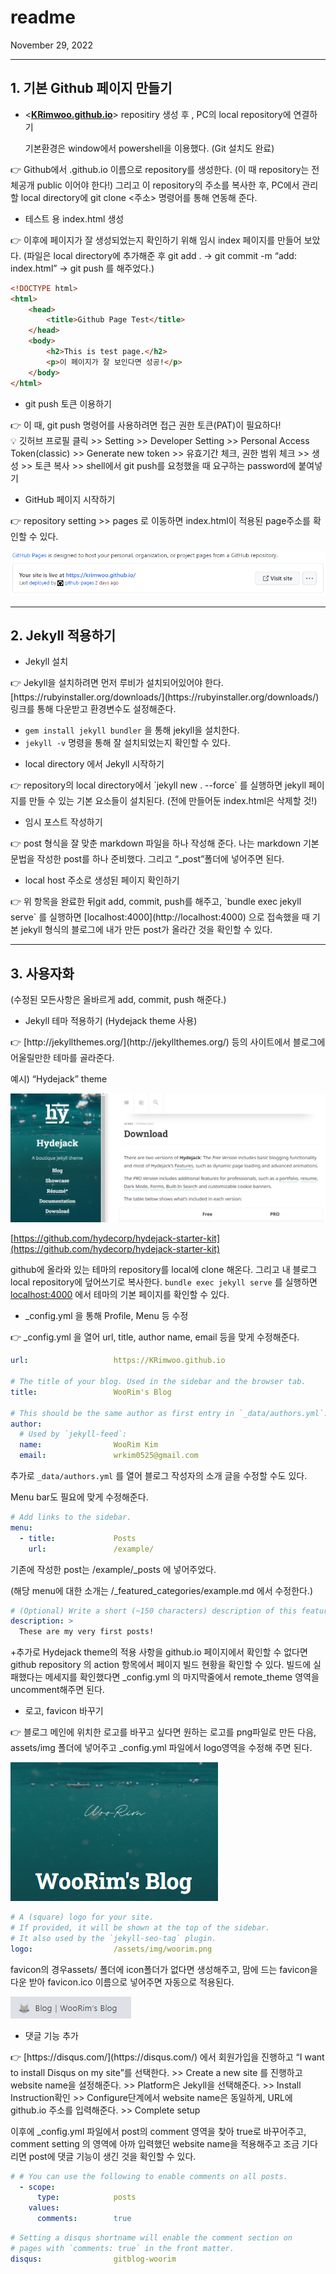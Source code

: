 # readme

November 29, 2022

---

## 1. 기본 Github 페이지 만들기

- <**[KRimwoo.github.io](https://github.com/KRimwoo/KRimwoo.github.io)**> repositiry 생성 후 , PC의 local repository에 연결하기
    
     기본환경은 window에서 powershell을 이용했다. (Git 설치도 완료)
    

<aside>
👉 Github에서 <username>.github.io 이름으로 repository를 생성한다. (이 때 repository는 전체공개 public 이어야 한다!) 그리고 이 repository의 주소를 복사한 후, PC에서 관리할 local directory에 git clone <주소> 명령어를 통해 연동해 준다.

</aside>

- 테스트 용 index.html 생성

<aside>
👉 이후에 페이지가 잘 생성되었는지 확인하기 위해 임시 index 페이지를 만들어 보았다. (파일은 local directory에 추가해준 후 git add .  → git commit -m “add: index.html” → git push 를 해주었다.)

```html
<!DOCTYPE html>
<html>
    <head>
        <title>Github Page Test</title>
    </head>
    <body>
        <h2>This is test page.</h2>
        <p>이 페이지가 잘 보인다면 성공!</p>
    </body>
</html>
```

</aside>

- git push 토큰 이용하기

<aside>
👉 이 때, git push  명령어를 사용하려면 접근 권한 토큰(PAT)이 필요하다!

<aside>
💡 깃허브 프로필 클릭 >> Setting >> Developer Setting >> Personal Access Token(classic) >> Generate new token >> 유효기간 체크, 권한 범위 체크 >> 생성 >> 토큰 복사 >> shell에서 git push를 요청했을 때 요구하는 password에 붙여넣기

</aside>

</aside>

- GitHub 페이지 시작하기

<aside>
👉 repository setting >> pages 로 이동하면 index.html이 적용된 page주소를 확인할 수 있다.

![Untitled](readme/Untitled.png)

</aside>

---

## 2. Jekyll 적용하기

- Jekyll 설치

<aside>
👉 Jekyll을 설치하려면 먼저 루비가 설치되어있어야 한다. [https://rubyinstaller.org/downloads/](https://rubyinstaller.org/downloads/) 링크를 통해 다운받고 환경변수도 설정해준다.

- `gem install jekyll bundler` 을 통해 jekyll을 설치한다.
- `jekyll -v` 명령을 통해 잘 설치되었는지 확인할 수 있다.
</aside>

- local directory 에서 Jekyll 시작하기

<aside>
👉 repository의 local directory에서 `jekyll new . --force` 를 실행하면 jekyll 페이지를 만들 수 있는 기본 요소들이 설치된다. (전에 만들어둔 index.html은 삭제할 것!)

</aside>

- 임시 포스트 작성하기

<aside>
👉 post 형식을 잘 맞춘 markdown 파일을 하나 작성해 준다. 나는 markdown  기본 문법을 작성한 post를 하나 준비했다. 그리고 “_post”폴더에 넣어주면 된다.

</aside>

- local host 주소로 생성된 페이지 확인하기

<aside>
👉 위 항목을 완료한 뒤git add, commit, push를 해주고, `bundle exec jekyll serve` 를 실행하면 [localhost:4000](http://localhost:4000) 으로 접속했을 때 기본 jekyll 형식의 블로그에 내가 만든 post가 올라간 것을 확인할 수 있다.

</aside>

---

## 3. 사용자화

(수정된 모든사항은 올바르게 add, commit, push 해준다.)

- Jekyll 테마 적용하기 (Hydejack theme 사용)

<aside>
👉 [http://jekyllthemes.org/](http://jekyllthemes.org/) 등의 사이트에서 블로그에 어울릴만한 테마를 골라준다.

예시) “Hydejack” theme

![Untitled](readme/Untitled%201.png)

[https://github.com/hydecorp/hydejack-starter-kit](https://github.com/hydecorp/hydejack-starter-kit)

github에 올라와 있는 테마의 repository를 local에 clone 해온다. 그리고 내 블로그 local repository에 덮어쓰기로 복사한다. `bundle exec jekyll serve` 를 실행하면[localhost:4000](http://localhost:4000) 에서 테마의 기본 페이지를 확인할 수 있다. 

</aside>

- _config.yml 을 통해 Profile, Menu 등 수정

<aside>
👉 _config.yml 을 열어 url, title, author name, email 등을 맞게 수정해준다.

```yaml
url:                   https://KRimwoo.github.io

# The title of your blog. Used in the sidebar and the browser tab.
title:                 WooRim's Blog

# This should be the same author as first entry in `_data/authors.yml`.
author:
  # Used by `jekyll-feed`:
  name:                WooRim Kim
  email:               wrkim0525@gmail.com
```

추가로 `_data/authors.yml` 를 열어 블로그 작성자의 소개 글을 수정할 수도 있다.

Menu bar도 필요에 맞게 수정해준다.

```yaml
# Add links to the sidebar.
menu:
  - title:             Posts
    url:               /example/
```

기존에 작성한 post는 /example/_posts 에 넣어주었다.

(해당 menu에 대한 소개는 /_featured_categories/example.md 에서 수정한다.)

```yaml
# (Optional) Write a short (~150 characters) description of this featured tag.
description: >
  These are my very first posts!
```

+추가로 Hydejack theme의 적용 사항을 github.io 페이지에서 확인할 수 없다면 github repository 의 action 항목에서 페이지 빌드 현황을 확인할 수 있다. 빌드에 실패했다는 메세지를 확인했다면 _config.yml 의 마지막줄에서 remote_theme 영역을 uncomment해주면 된다.

</aside>

- 로고, favicon 바꾸기

<aside>
👉 블로그 메인에 위치한 로고를 바꾸고 싶다면 원하는 로고를 png파일로 만든 다음, assets/img 폴더에 넣어주고 _config.yml 파일에서 logo영역을 수정해 주면 된다.

![Untitled](readme/Untitled%202.png)

```yaml
# A (square) logo for your site.
# If provided, it will be shown at the top of the sidebar.
# It also used by the `jekyll-seo-tag` plugin.
logo:                  /assets/img/woorim.png
```

favicon의 경우assets/ 폴더에 icon폴더가 없다면 생성해주고, 맘에 드는  favicon을 다운 받아 favicon.ico 이름으로 넣어주면 자동으로 적용된다.

![Untitled](readme/Untitled%203.png)

</aside>

- 댓글 기능 추가

<aside>
👉 [https://disqus.com/](https://disqus.com/) 에서 회원가입을 진행하고 “I want to install Disqus on my site”를 선택한다. >> Create a new site 를 진행하고 website name을 설정해준다.  >> Platform은 Jekyll을 선택해준다.  >> Install Instruction확인 >> Configure단계에서 website name은 동일하게,  URL에 github.io 주소를 입력해준다.  >>  Complete setup

이후에 _config.yml 파일에서 post의 comment 영역을 찾아 true로 바꾸어주고, comment setting 의 <username>영역에 아까 입력했던 website name을 적용해주고 조금 기다리면 post에 댓글 기능이 생긴 것을 확인할 수 있다.

```yaml
# # You can use the following to enable comments on all posts.
  - scope:
      type:            posts
    values:
      comments:        true
```

```yaml
# Setting a disqus shortname will enable the comment section on
# pages with `comments: true` in the front matter.
disqus:                gitblog-woorim
```

</aside>